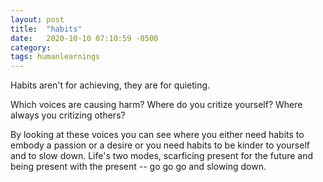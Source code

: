 ```yaml
---
layout: post
title:  "habits"
date:   2020-10-10 07:10:59 -0500
category: 
tags: humanlearnings
---
```


Habits aren't for achieving, they are for quieting.

Which voices are causing harm? Where do you critize yourself? Where always you critizing others?

By looking at these voices you can see where you either need habits to embody a passion or a desire or you need habits to be kinder to yourself and to slow down. Life's two modes, scarficing present for the future and being present with the present -- go go go and slowing down.

